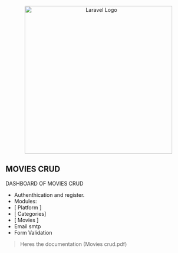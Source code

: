 <p align="center"><a href="https://laravel.com" target="_blank"><img src="https://raw.githubusercontent.com/laravel/art/master/logo-lockup/5%20SVG/2%20CMYK/1%20Full%20Color/laravel-logolockup-cmyk-red.svg" width="400" alt="Laravel Logo"></a></p>


## MOVIES CRUD

DASHBOARD OF  MOVIES CRUD

- Authenthication and register.
- Modules: 
- [ Platform ]
- [ Categories] 
- [ Movies ]  
- Email smtp
- Form Validation
> Heres the documentation (Movies crud.pdf)
